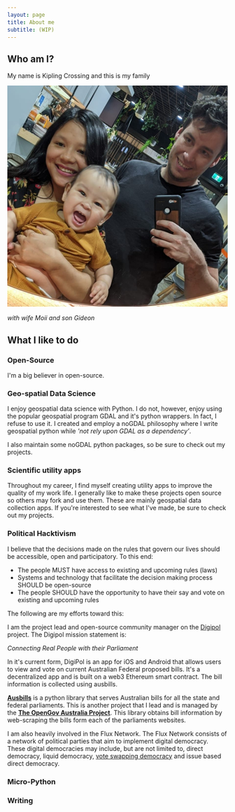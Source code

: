 ```yaml
---
layout: page
title: About me
subtitle: (WIP)
---
```


## Who am I?

My name is Kipling Crossing and this is my family

![image](/assets/img/family.jpeg)

_with wife Moii and son Gideon_

## What I like to do

### Open-Source

I'm a big believer in open-source.

### Geo-spatial Data Science

I enjoy geospatial data science with Python. I do not, however, enjoy using the popular geospatial program GDAL and it's python wrappers. In fact, I refuse to use it. I created and employ a noGDAL philosophy where I write geospatial python while _'not rely upon GDAL as a dependency’_.

I also maintain some noGDAL python packages, so be sure to check out my projects.

### Scientific utility apps

Throughout my career, I find myself creating utility apps to improve the quality of my work life. I generally like to make these projects open source so others may fork and use them. These are mainly geospatial data collection apps. If you're interested to see what I've made, be sure to check out my projects.

### Political Hacktivism

I believe that the decisions made on the rules that govern our lives should be accessible, open and participatory. To this end:

- The people MUST have access to existing and upcoming rules (laws)
- Systems and technology that facilitate the decision making process SHOULD be open-source
- The people SHOULD have the opportunity to have their say and vote on existing and upcoming rules

The following are my efforts toward this:

I am the project lead and open-source community manager on the [Digipol](https://digipol.app/) project. The Digipol mission statement is:

_Connecting Real People with their Parliament_

In it's current form, DigiPol is an app for iOS and Android that allows users to view and vote on current Australian Federal proposed bills. It's a decentralized app and is built on a web3 Ethereum smart contract. The bill information is collected using ausbills.

**[Ausbills](https://pypi.org/project/ausbills/)** is a python library that serves Australian bills for all the state and federal parliaments. This is another project that I lead and is managed by the **[The OpenGov Australia Project](https://github.com/OpenGovAus)**. This library obtains bill information by web-scraping the bills form each of the parliaments websites.

I am also heavily involved in the Flux Network. The Flux Network consists of a network of political parties that aim to implement digital democracy. These digital democracies may include, but are not limited to, direct democracy, liquid democracy, [vote swapping democracy](https://kipcrossing.github.io/2020-12-29-Vote-Swapping/) and issue based direct democracy.

### Micro-Python

### Writing
